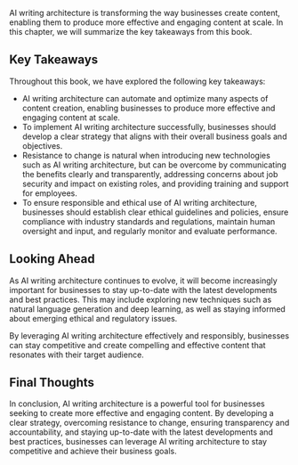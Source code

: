 
AI writing architecture is transforming the way businesses create content, enabling them to produce more effective and engaging content at scale. In this chapter, we will summarize the key takeaways from this book.

Key Takeaways
-------------

Throughout this book, we have explored the following key takeaways:

* AI writing architecture can automate and optimize many aspects of content creation, enabling businesses to produce more effective and engaging content at scale.
* To implement AI writing architecture successfully, businesses should develop a clear strategy that aligns with their overall business goals and objectives.
* Resistance to change is natural when introducing new technologies such as AI writing architecture, but can be overcome by communicating the benefits clearly and transparently, addressing concerns about job security and impact on existing roles, and providing training and support for employees.
* To ensure responsible and ethical use of AI writing architecture, businesses should establish clear ethical guidelines and policies, ensure compliance with industry standards and regulations, maintain human oversight and input, and regularly monitor and evaluate performance.

Looking Ahead
-------------

As AI writing architecture continues to evolve, it will become increasingly important for businesses to stay up-to-date with the latest developments and best practices. This may include exploring new techniques such as natural language generation and deep learning, as well as staying informed about emerging ethical and regulatory issues.

By leveraging AI writing architecture effectively and responsibly, businesses can stay competitive and create compelling and effective content that resonates with their target audience.

Final Thoughts
--------------

In conclusion, AI writing architecture is a powerful tool for businesses seeking to create more effective and engaging content. By developing a clear strategy, overcoming resistance to change, ensuring transparency and accountability, and staying up-to-date with the latest developments and best practices, businesses can leverage AI writing architecture to stay competitive and achieve their business goals.